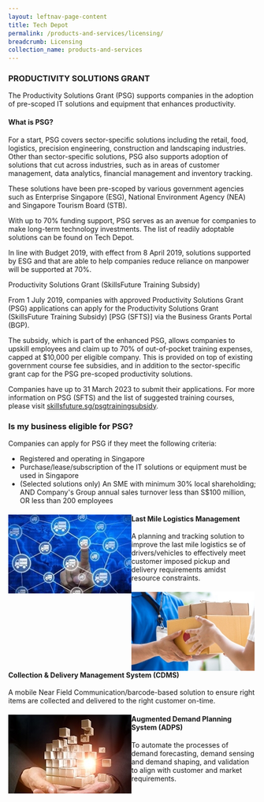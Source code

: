 ```yaml
---
layout: leftnav-page-content
title: Tech Depot
permalink: /products-and-services/licensing/
breadcrumb: Licensing
collection_name: products-and-services
---
```

<h3>PRODUCTIVITY SOLUTIONS GRANT</h3>
<p>The Productivity Solutions Grant (PSG) supports companies in the adoption of pre-scoped IT solutions and equipment that enhances productivity.</p>

<h4>What is PSG?</h4>
<div style="display:none">
<p>Technology is not about fancy and expensive high-end solutions. You can kick start your technology journey by taking simple steps to automate existing processes and improve productivity. The Productivity Solutions Grant (PSG) supports companies keen on adopting IT solutions and equipment to enhance business processes.
</div>

For a start, PSG covers sector-specific solutions including the retail, food, logistics, precision engineering, construction and landscaping industries. Other than sector-specific solutions, PSG also supports adoption of solutions that cut across industries, such as in areas of customer management, data analytics, financial management and inventory tracking.

These solutions have been pre-scoped by various government agencies such as Enterprise Singapore (ESG), National Environment Agency (NEA) and Singapore Tourism Board (STB).

With up to 70% funding support, PSG serves as an avenue for companies to make long-term technology investments. The list of readily adoptable solutions can be found on Tech Depot.

In line with Budget 2019, with effect from 8 April 2019, solutions supported by ESG and that are able to help companies reduce reliance on manpower will be supported at 70%.

Productivity Solutions Grant (SkillsFuture Training Subsidy)

From 1 July 2019, companies with approved Productivity Solutions Grant (PSG) applications can apply for the Productivity Solutions Grant (SkillsFuture Training Subsidy) [PSG (SFTS)] via the Business Grants Portal (BGP).

The subsidy, which is part of the enhanced PSG, allows companies to upskill employees and claim up to 70% of out-of-pocket training expenses, capped at $10,000 per eligible company. This is provided on top of existing government course fee subsidies, and in addition to the sector-specific grant cap for the PSG pre-scoped productivity solutions.

Companies have up to 31 March 2023 to submit their applications. For more information on PSG (SFTS) and the list of suggested training courses, please visit <a href="https://www.skillsfuture.sg/psgtrainingsubsidy">skillsfuture.sg/psgtrainingsubsidy</a>.</p>

<h3>Is my business eligible for PSG?</h3>
<p>Companies can apply for PSG if they meet the following criteria:</p>
<ul>
<li>Registered and operating in Singapore</li>
<li>Purchase/lease/subscription of the IT solutions or equipment must be used in Singapore</li>
<li>(Selected solutions only) An SME with minimum 30% local shareholding; AND Company's Group annual sales turnover less than S$100 million, OR less than 200 employees</li>
</ul>

<div>
  <img src="/images/sme_tech_solution_1.jpg" align="left" style="width:250px;height:160px;">
  <h4>Last Mile Logistics Management</h4>
  <p>A planning and tracking solution to improve the last mile logistics se of drivers/vehicles to effectively meet customer imposed pickup and delivery requirements amidst resource constraints.</p>
</div>
<div>
  <img src="/images/sme_tech_solution_2.jpg" align="left" style="width:250px;height:160px;">
  <h4>Collection & Delivery Management System (CDMS)</h4>
  <p>A mobile Near Field Communication/barcode-based solution to ensure right items are collected and delivered to the right customer on-time.</p>
</div>
<div>
  <img src="/images/sme_tech_solution_3.jpg" align="left" style="width:250px;height:160px;">
  <h4>Augmented Demand Planning System (ADPS)</h4>
  <p>To automate the processes of demand forecasting, demand sensing and demand shaping, and validation to align with customer and market requirements.</p>
</div>
